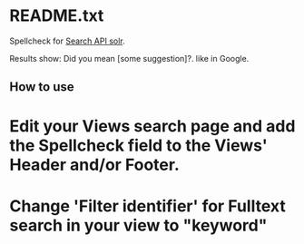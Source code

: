 README.txt
==========

Spellcheck for [Search API solr](https://www.drupal.org/project/search_api_solr).

Results show: Did you mean [some suggestion]?. like in Google.

How to use
----------

# Edit your Views search page and add the Spellcheck field to the Views' Header and/or Footer.
# Change 'Filter identifier' for Fulltext search in your view to "keyword"
